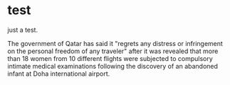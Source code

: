 # test
just a test.

The government of Qatar has said it "regrets any distress or infringement on the personal freedom of any traveler" after it was revealed that more than 18 women from 10 different flights were subjected to compulsory intimate medical examinations following the discovery of an abandoned infant at Doha international airport.
